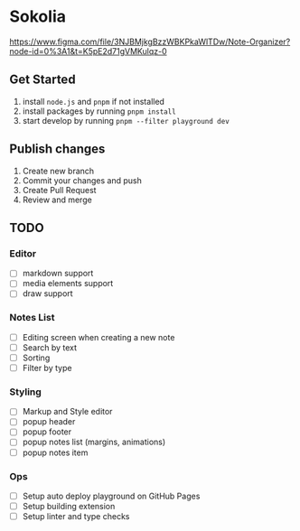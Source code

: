# Sokolia

https://www.figma.com/file/3NJBMjkgBzzWBKPkaWlTDw/Note-Organizer?node-id=0%3A1&t=K5pE2d71gVMKulqz-0

## Get Started 

1. install `node.js` and `pnpm` if not installed
2. install packages by running `pnpm install`
3. start develop by running `pnpm --filter playground dev`

## Publish changes

1. Create new branch
2. Commit your changes and push
3. Create Pull Request
4. Review and merge

## TODO

### Editor

- [ ] markdown support
- [ ] media elements support
- [ ] draw support

### Notes List

- [ ] Editing screen when creating a new note
- [ ] Search by text
- [ ] Sorting
- [ ] Filter by type

### Styling

- [ ] Markup and Style editor
- [ ] popup header
- [ ] popup footer
- [ ] popup notes list (margins, animations)
- [ ] popup notes item

### Ops

- [ ] Setup auto deploy playground on GitHub Pages 
- [ ] Setup building extension
- [ ] Setup linter and type checks
